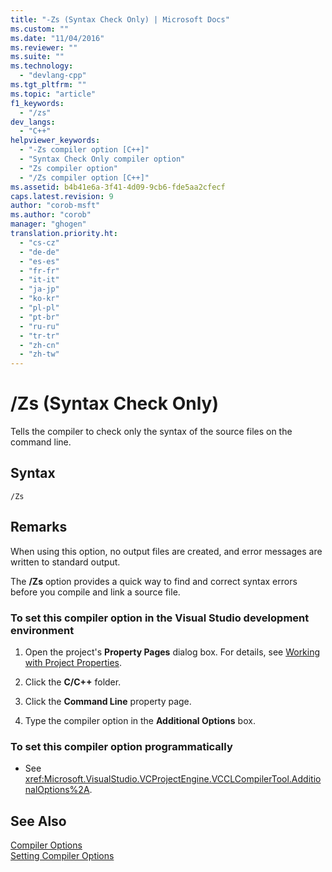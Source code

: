 ```yaml
---
title: "-Zs (Syntax Check Only) | Microsoft Docs"
ms.custom: ""
ms.date: "11/04/2016"
ms.reviewer: ""
ms.suite: ""
ms.technology: 
  - "devlang-cpp"
ms.tgt_pltfrm: ""
ms.topic: "article"
f1_keywords: 
  - "/zs"
dev_langs: 
  - "C++"
helpviewer_keywords: 
  - "-Zs compiler option [C++]"
  - "Syntax Check Only compiler option"
  - "Zs compiler option"
  - "/Zs compiler option [C++]"
ms.assetid: b4b41e6a-3f41-4d09-9cb6-fde5aa2cfecf
caps.latest.revision: 9
author: "corob-msft"
ms.author: "corob"
manager: "ghogen"
translation.priority.ht: 
  - "cs-cz"
  - "de-de"
  - "es-es"
  - "fr-fr"
  - "it-it"
  - "ja-jp"
  - "ko-kr"
  - "pl-pl"
  - "pt-br"
  - "ru-ru"
  - "tr-tr"
  - "zh-cn"
  - "zh-tw"
---
```

# /Zs (Syntax Check Only)
Tells the compiler to check only the syntax of the source files on the command line.  
  
## Syntax  
  
```  
/Zs  
```  
  
## Remarks  
 When using this option, no output files are created, and error messages are written to standard output.  
  
 The **/Zs** option provides a quick way to find and correct syntax errors before you compile and link a source file.  
  
### To set this compiler option in the Visual Studio development environment  
  
1.  Open the project's **Property Pages** dialog box. For details, see [Working with Project Properties](../../ide/working-with-project-properties.md).  
  
2.  Click the **C/C++** folder.  
  
3.  Click the **Command Line** property page.  
  
4.  Type the compiler option in the **Additional Options** box.  
  
### To set this compiler option programmatically  
  
-   See <xref:Microsoft.VisualStudio.VCProjectEngine.VCCLCompilerTool.AdditionalOptions%2A>.  
  
## See Also  
 [Compiler Options](../../build/reference/compiler-options.md)   
 [Setting Compiler Options](../../build/reference/setting-compiler-options.md)